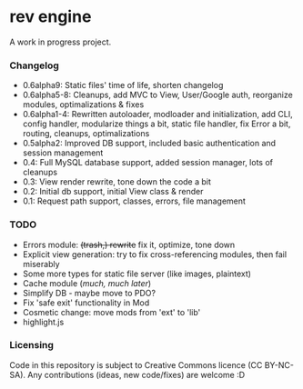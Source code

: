 rev engine
==========

A work in progress project.

### Changelog
 - 0.6alpha9: Static files' time of life, shorten changelog
 - 0.6alpha5-8: Cleanups, add MVC to View, User/Google auth, reorganize modules, optimalizations & fixes
 - 0.6alpha1-4: Rewritten autoloader, modloader and initialization, add CLI, config handler, modularize things a bit, static file handler, fix Error a bit, routing, cleanups, optimalizations
 - 0.5alpha2: Improved DB support, included basic authentication and session management
 - 0.4: Full MySQL database support, added session manager, lots of cleanups
 - 0.3: View render rewrite, tone down the code a bit
 - 0.2: Initial db support, initial View class & render
 - 0.1: Request path support, classes, errors, file management

### TODO
 - Errors module: ~~(trash,) rewrite~~ fix it, optimize, tone down
 - Explicit view generation: try to fix cross-referencing modules, then fail miserably
 - Some more types for static file server (like images, plaintext)
 - Cache module (_much, much later_)
 - Simplify DB - maybe move to PDO?
 - Fix 'safe exit' functionality in Mod
 - Cosmetic change: move mods from 'ext' to 'lib'
 - highlight.js


### Licensing
Code in this repository is subject to Creative Commons licence (CC BY-NC-SA).
Any contributions (ideas, new code/fixes) are welcome :D
